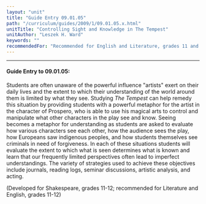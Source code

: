 ```yaml
---
layout: "unit"
title: "Guide Entry 09.01.05"
path: "/curriculum/guides/2009/1/09.01.05.x.html"
unitTitle: "Controlling Sight and Knowledge in The Tempest"
unitAuthor: "Leszek H. Ward"
keywords: ""
recommendedFor: "Recommended for English and Literature, grades 11 and 12"
---
```

<body>
<hr/>
<h4>
Guide Entry to 09.01.05:
</h4>
Students are often unaware of the powerful influence "artists" exert on their daily lives and the extent to which their understanding of the world around them is limited by what they see. Studying
<i>
The Tempest
</i>
can help remedy this situation by providing students with a powerful metaphor for the artist in the character of Prospero, who is able to use his magical arts to control and manipulate what other characters in the play see and know. Seeing becomes a metaphor for understanding as students are asked to evaluate how various characters see each other, how the audience sees the play, how Europeans saw indigenous peoples, and how students themselves see criminals in need of forgiveness. In each of these situations students will evaluate the extent to which what is seen determines what is known and learn that our frequently limited perspectives often lead to imperfect understandings. The variety of strategies used to achieve these objectives include journals, reading logs, seminar discussions, artistic analysis, and acting.
<p>
(Developed for Shakespeare, grades 11-12; recommended for Literature and English, grades 11-12)
</p>
</body>
